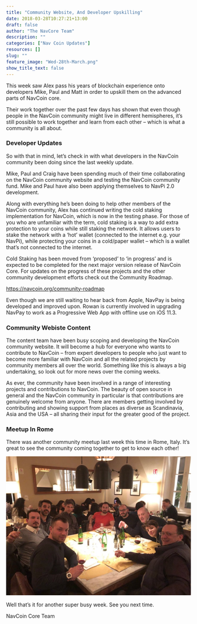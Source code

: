 ```yaml
---
title: "Community Website, And Developer Upskilling"
date: 2018-03-28T10:27:21+13:00
draft: false
author: "The NavCore Team"
description: ""
categories: ["Nav Coin Updates"]
resources: []
slug: ""
feature_image: "Wed-28th-March.png"
show_title_text: false
---
```

This week saw Alex pass his years of blockchain experience onto developers Mike, Paul and Matt in order to upskill them on the advanced parts of NavCoin core. 
<!--more-->

Their work together over the past few days has shown that even though people in the NavCoin community might live in different hemispheres, it’s still possible to work together and learn from each other – which is what a community is all about.


### Developer Updates
So with that in mind, let’s check in with what developers in the NavCoin community been doing since the last weekly update.

Mike, Paul and Craig have been spending much of their time collaborating on the NavCoin community website and testing the NavCoin community fund. Mike and Paul have also been applying themselves to NavPi 2.0 development.

Along with everything he’s been doing to help other members of the NavCoin community, Alex has continued writing the cold staking implementation for NavCoin, which is now in the testing phase. For those of you who are unfamiliar with the term, cold staking is a way to add extra protection to your coins while still staking the network. It allows users to stake the network with a ‘hot’ wallet (connected to the internet e.g. your NavPi), while protecting your coins in a cold/paper wallet – which is a wallet that’s not connected to the internet.

Cold Staking has been moved from ‘proposed’ to ‘in progress’ and is expected to be completed for the next major version release of NavCoin Core. For updates on the progress of these projects and the other community development efforts check out the Community Roadmap.

https://navcoin.org/community-roadmap

Even though we are still waiting to hear back from Apple, NavPay is being developed and improved upon. Rowan is currently involved in upgrading NavPay to work as a Progressive Web App with offline use on iOS 11.3.

### Community Webiste Content
The content team have been busy scoping and developing the NavCoin community website. It will become a hub for everyone who wants to contribute to NavCoin – from expert developers to people who just want to become more familiar with NavCoin and all the related projects by community members all over the world. Something like this is always a big undertaking, so look out for more news over the coming weeks.

As ever, the community have been involved in a range of interesting projects and contributions to NavCoin. The beauty of open source in general and the NavCoin community in particular is that contributions are genuinely welcome from anyone. There are members getting involved by contributing and showing support from places as diverse as Scandinavia, Asia and the USA – all sharing their input for the greater good of the project.


### Meetup In Rome
There was another community meetup last week this time in Rome, Italy. It’s great to see the community coming together to get to know each other!

![](rome-meetup.jpg)


Well that’s it for another super busy week. See you next time.

NavCoin Core Team